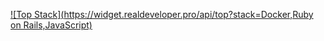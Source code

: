 [![Top Stack](https://widget.realdeveloper.pro/api/top?stack=Docker,Ruby on Rails,JavaScript)](https://github.com/kijepark)
